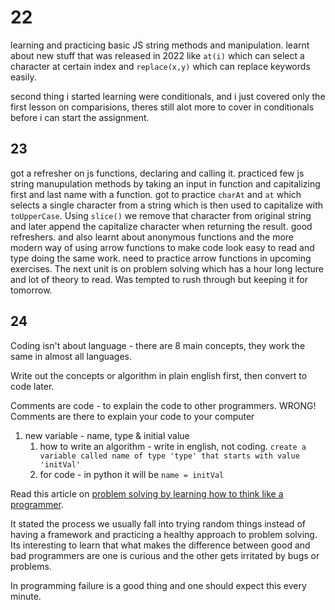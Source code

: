 # 22

learning and practicing basic JS string methods and manipulation. learnt about new stuff that was released in 2022 like `at(i)` which can select a character at certain index and `replace(x,y)` which can replace keywords easily.

second thing i started learning were conditionals, and i just covered only the first lesson on comparisions, theres still alot more to cover in conditionals before i can start the assignment.

## 23

got a refresher on js functions, declaring and calling it. practiced few js string manupulation methods by taking an input in function and capitalizing first and last name with a function. got to practice `charAt` and `at` which selects a single character from a string which is then used to capitalize with `toUpperCase`. Using `slice()` we remove that character from original string and later append the capitalize character when returning the result. good refreshers. and also learnt about anonymous functions and the more modern way of using arrow functions to make code look easy to read and type doing the same work. need to practice arrow functions in upcoming exercises. The next unit is on problem solving which has a hour long lecture and lot of theory to read. Was tempted to rush through but keeping it for tomorrow. 

## 24

Coding isn't about language - there are 8 main concepts, they work the same in almost all languages.

Write out the concepts or algorithm in plain english first, then convert to code later.

Comments are code - to explain the code to other programmers. WRONG! Comments are there to explain your code to your computer

1. new variable - name, type & initial value
   1. how to write an algorithm - write in english, not coding. `create a variable called name of type 'type' that starts with value 'initVal'`
   2. for code - in python it will be `name = initVal`

Read this article on [problem solving by learning how to think like a programmer](https://www.freecodecamp.org/news/how-to-think-like-a-programmer-lessons-in-problem-solving-d1d8bf1de7d2/).

It stated the process we usually fall into trying random things instead of having a framework and practicing a healthy approach to problem solving. Its interesting to learn that what makes the difference between good and bad programmers are one is curious and the other gets irritated by bugs or problems.

In programming failure is a good thing and one should expect this every minute.